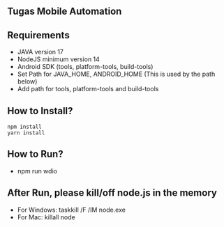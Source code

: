 ## Tugas Mobile Automation

## Requirements
- JAVA version 17
- NodeJS minimum version 14
- Android SDK (tools, platform-tools, build-tools)
- Set Path for JAVA_HOME, ANDROID_HOME (This is used by the path below) 
- Add path for tools, platform-tools and build-tools

## How to Install?

```
npm install
yarn install
```

## How to Run?
- npm run wdio

## After Run, please kill/off node.js in the memory
- For Windows: taskkill /F /IM node.exe
- For Mac: killall node